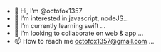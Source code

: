 - 👋 Hi, I’m @octofox1357
- 👀 I’m interested in javascript, nodeJS...
- 🌱 I’m currently learning swift ...
- 💞️ I’m looking to collaborate on web & app ...
- 📫 How to reach me octofox1357@gmail.com ...

<!---
octofox1357/octofox1357 is a ✨ special ✨ repository because its `README.md` (this file) appears on your GitHub profile.
You can click the Preview link to take a look at your changes.
--->
